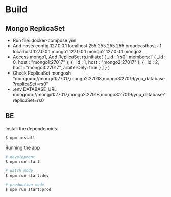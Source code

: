 # Build

## Mongo ReplicaSet
-   Run file: docker-compose.yml
-   And hosts config
        127.0.0.1       localhost
        255.255.255.255 broadcasthost
        ::1             localhost
        127.0.0.1       mongo1
        127.0.0.1       mongo2
        127.0.0.1       mongo3
-   Access mongo1, Add ReplicaSet
        rs.initiate(
            {
                _id : 'rs0',
                members: [
                { _id : 0, host : "mongo1:27017" },
                { _id : 1, host : "mongo2:27017" },
                { _id : 2, host : "mongo3:27017", arbiterOnly: true }
                ]
            }
        )
-   Check ReplicaSet
        mongosh "mongodb://mongo1:27017,mongo2:27018,mongo3:27019/you_database?replicaSet=rs0"
-  .env DATABASE_URL mongodb://mongo1:27017,mongo2:27018,mongo3:27019/you_database?replicaSet=rs0


## BE

Install the dependencies.

```bash
$ npm install
```

Running the app

```bash
# development
$ npm run start

# watch mode
$ npm run start:dev

# production mode
$ npm run start:prod
```